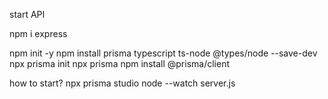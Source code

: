 start API

npm i express

npm init -y
npm install prisma typescript ts-node @types/node --save-dev
npx prisma init
npx prisma
npm install @prisma/client

how to start?
npx prisma studio
node --watch server.js
